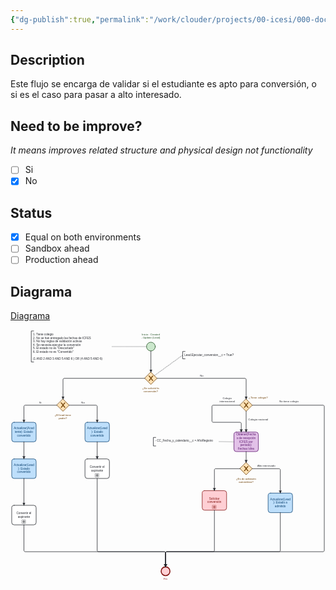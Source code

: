 ```yaml
---
{"dg-publish":true,"permalink":"/work/clouder/projects/00-icesi/000-documentation/000-leads/01-flows/lead-actualizar-alto-coonvertido/lead-actualizar-alto-coonvertido/"}
---
```


## Description

Este flujo se encarga de validar si el estudiante es apto para conversión, o si es el caso para pasar a alto interesado.
## Need to be improve? 
_It means improves related structure and physical design not functionality_

- [ ] Si
- [x] No

## Status

- [x] Equal on both environments
- [ ] Sandbox ahead
- [ ] Production ahead

## Diagrama

[Diagrama](obsidian://open?vault=NotesV0.2&file=work%2FClouder%2FProjects%2F00_Icesi%2F000_Documentation%2F000_Leads%2F01_Flows%2FLead_Actualizar-Alto-Coonvertido%2FLead_Actualizar-Alto-Coonvertido.bpmn)
<?xml version="1.0" encoding="utf-8"?><!-- created with bpmn-js / http://bpmn.io --><!DOCTYPE svg PUBLIC "-//W3C//DTD SVG 1.1//EN" "http://www.w3.org/Graphics/SVG/1.1/DTD/svg11.dtd"><svg xmlns="http://www.w3.org/2000/svg" xmlns:xlink="http://www.w3.org/1999/xlink" width="1290" height="1033" viewBox="5 61 1290 1033" version="1.1"><defs><pattern id="djs-grid-pattern-959101" width="10" height="10" patternUnits="userSpaceOnUse"><circle cx="0.5" cy="0.5" r="0.5" style="fill: rgb(204, 204, 204);"/></pattern></defs><g class="djs-group"><g class="djs-element djs-shape" data-element-id="StartEvent_1" style="display: block;" transform="matrix(1 0 0 1 562 112)"><g class="djs-visual"><circle cx="18" cy="18" r="18" style="stroke-linecap: round; stroke-linejoin: round; stroke: rgb(32, 80, 34); stroke-width: 2px; fill: rgb(200, 230, 201); fill-opacity: 0.95;"/></g><rect class="djs-hit djs-hit-all" x="0" y="0" width="36" height="36" style="fill: none; stroke-opacity: 0; stroke: white; stroke-width: 15px;"/><circle cx="18" cy="18" r="23" class="djs-outline" style="fill: none;"/></g></g><g class="djs-group"><g class="djs-element djs-shape" data-element-id="StartEvent_1_label" style="display: block;" transform="matrix(1 0 0 1 541 75)"><g class="djs-visual"><text lineHeight="1.2" class="djs-label" style="font-family: Arial, sans-serif; font-size: 11px; font-weight: normal; fill: rgb(32, 80, 34);"><tspan x="1.69775390625" y="9.899999999999999">Inicio : Created </tspan><tspan x="0" y="23.099999999999998">- Update (Lead)</tspan></text></g><rect class="djs-hit djs-hit-all" x="0" y="0" width="78" height="27" style="fill: none; stroke-opacity: 0; stroke: white; stroke-width: 15px;"/><rect x="-5" y="-5" rx="4" width="88" height="37" class="djs-outline" style="fill: none;"/></g></g><g class="djs-group"><g class="djs-element djs-shape" data-element-id="Gateway_0jchjjm" style="display: block;" transform="matrix(1 0 0 1 555 235)"><g class="djs-visual"><polygon points="25,0 50,25 25,50 0,25" style="stroke-linecap: round; stroke-linejoin: round; stroke: rgb(107, 60, 0); stroke-width: 2px; fill: rgb(255, 224, 178); fill-opacity: 0.95;"/><path d="m 16,15 7.42857142857143,9.714285714285715 -7.42857142857143,9.714285714285715 3.428571428571429,0 5.714285714285715,-7.464228571428572 5.714285714285715,7.464228571428572 3.428571428571429,0 -7.42857142857143,-9.714285714285715 7.42857142857143,-9.714285714285715 -3.428571428571429,0 -5.714285714285715,7.464228571428572 -5.714285714285715,-7.464228571428572 -3.428571428571429,0 z" style="fill: rgb(107, 60, 0); stroke-linecap: round; stroke-linejoin: round; stroke: rgb(107, 60, 0); stroke-width: 1px;"/></g><rect class="djs-hit djs-hit-all" x="0" y="0" width="50" height="50" style="fill: none; stroke-opacity: 0; stroke: white; stroke-width: 15px;"/><rect x="2" y="2" rx="4" width="46" height="46" class="djs-outline" style="transform-box: fill-box; transform: rotate(45deg); transform-origin: center center; fill: none;"/></g></g><g class="djs-group"><g class="djs-element djs-shape" data-element-id="Gateway_0jchjjm_label" style="display: block;" transform="matrix(1 0 0 1 545 295)"><g class="djs-visual"><text lineHeight="1.2" class="djs-label" style="font-family: Arial, sans-serif; font-size: 11px; font-weight: normal; fill: rgb(107, 60, 0);"><tspan x="0" y="9.899999999999999">¿Se solicitó la </tspan><tspan x="4.578125" y="23.099999999999998">conversión?</tspan></text></g><rect class="djs-hit djs-hit-all" x="0" y="0" width="69" height="27" style="fill: none; stroke-opacity: 0; stroke: white; stroke-width: 15px;"/><rect x="-5" y="-5" rx="4" width="79" height="37" class="djs-outline" style="fill: none;"/></g></g><g class="djs-group"><g class="djs-element djs-shape" data-element-id="Gateway_04xnzfu" style="display: block;" transform="matrix(1 0 0 1 945 345)"><g class="djs-visual"><polygon points="25,0 50,25 25,50 0,25" style="stroke-linecap: round; stroke-linejoin: round; stroke: rgb(107, 60, 0); stroke-width: 2px; fill: rgb(255, 224, 178); fill-opacity: 0.95;"/><path d="m 16,15 7.42857142857143,9.714285714285715 -7.42857142857143,9.714285714285715 3.428571428571429,0 5.714285714285715,-7.464228571428572 5.714285714285715,7.464228571428572 3.428571428571429,0 -7.42857142857143,-9.714285714285715 7.42857142857143,-9.714285714285715 -3.428571428571429,0 -5.714285714285715,7.464228571428572 -5.714285714285715,-7.464228571428572 -3.428571428571429,0 z" style="fill: rgb(107, 60, 0); stroke-linecap: round; stroke-linejoin: round; stroke: rgb(107, 60, 0); stroke-width: 1px;"/></g><rect class="djs-hit djs-hit-all" x="0" y="0" width="50" height="50" style="fill: none; stroke-opacity: 0; stroke: white; stroke-width: 15px;"/><rect x="2" y="2" rx="4" width="46" height="46" class="djs-outline" style="transform-box: fill-box; transform: rotate(45deg); transform-origin: center center; fill: none;"/></g></g><g class="djs-group"><g class="djs-element djs-shape" data-element-id="Gateway_04xnzfu_label" style="display: block;" transform="matrix(1 0 0 1 981 333)"><g class="djs-visual"><text lineHeight="1.2" class="djs-label" style="font-family: Arial, sans-serif; font-size: 11px; font-weight: normal; fill: rgb(107, 60, 0);"><tspan x="0" y="9.899999999999999">¿Tiene colegio?</tspan></text></g><rect class="djs-hit djs-hit-all" x="0" y="0" width="78" height="14" style="fill: none; stroke-opacity: 0; stroke: white; stroke-width: 15px;"/><rect x="-5" y="-5" rx="4" width="88" height="24" class="djs-outline" style="fill: none;"/></g></g><g class="djs-group"><g class="djs-element djs-shape" data-element-id="Activity_1qhyzf5" style="display: block;" transform="matrix(1 0 0 1 920 480)"><g class="djs-visual"><rect x="0" y="0" width="100" height="80" rx="10" ry="10" style="stroke-linecap: round; stroke-linejoin: round; stroke: rgb(91, 23, 109); stroke-width: 2px; fill: rgb(225, 190, 231); fill-opacity: 0.95;"/><text lineHeight="1.2" class="djs-label" style="font-family: Arial, sans-serif; font-size: 12px; font-weight: normal; fill: rgb(91, 23, 109);"><tspan x="9.4833984375" y="14.799999999999999">Obtener(Fecha</tspan><tspan x="10.8134765625" y="29.199999999999996">s de recepción </tspan><tspan x="21.490234375" y="43.599999999999994">ICFES por </tspan><tspan x="25.984375" y="57.99999999999999">período): </tspan><tspan x="15.984375" y="72.39999999999999">Fechas Icfes</tspan></text></g><rect class="djs-hit djs-hit-all" x="0" y="0" width="100" height="80" style="fill: none; stroke-opacity: 0; stroke: white; stroke-width: 15px;"/><rect x="-5" y="-5" rx="14" width="110" height="90" class="djs-outline" style="fill: none;"/></g></g><g class="djs-group"><g class="djs-element djs-shape" data-element-id="Gateway_1xanjde" style="display: block;" transform="matrix(1 0 0 1 945 605)"><g class="djs-visual"><polygon points="25,0 50,25 25,50 0,25" style="stroke-linecap: round; stroke-linejoin: round; stroke: rgb(107, 60, 0); stroke-width: 2px; fill: rgb(255, 224, 178); fill-opacity: 0.95;"/><path d="m 16,15 7.42857142857143,9.714285714285715 -7.42857142857143,9.714285714285715 3.428571428571429,0 5.714285714285715,-7.464228571428572 5.714285714285715,7.464228571428572 3.428571428571429,0 -7.42857142857143,-9.714285714285715 7.42857142857143,-9.714285714285715 -3.428571428571429,0 -5.714285714285715,7.464228571428572 -5.714285714285715,-7.464228571428572 -3.428571428571429,0 z" style="fill: rgb(107, 60, 0); stroke-linecap: round; stroke-linejoin: round; stroke: rgb(107, 60, 0); stroke-width: 1px;"/></g><rect class="djs-hit djs-hit-all" x="0" y="0" width="50" height="50" style="fill: none; stroke-opacity: 0; stroke: white; stroke-width: 15px;"/><rect x="2" y="2" rx="4" width="46" height="46" class="djs-outline" style="transform-box: fill-box; transform: rotate(45deg); transform-origin: center center; fill: none;"/></g></g><g class="djs-group"><g class="djs-element djs-shape" data-element-id="Gateway_1xanjde_label" style="display: block;" transform="matrix(1 0 0 1 929 665)"><g class="djs-visual"><text lineHeight="1.2" class="djs-label" style="font-family: Arial, sans-serif; font-size: 11px; font-weight: normal; fill: rgb(107, 60, 0);"><tspan x="0" y="9.899999999999999">¿Es de admisión </tspan><tspan x="11" y="23.099999999999998">automática?</tspan></text></g><rect class="djs-hit djs-hit-all" x="0" y="0" width="82" height="27" style="fill: none; stroke-opacity: 0; stroke: white; stroke-width: 15px;"/><rect x="-5" y="-5" rx="4" width="92" height="37" class="djs-outline" style="fill: none;"/></g></g><g class="djs-group"><g class="djs-element djs-shape" data-element-id="Activity_0zzr5yz" style="display: block;" transform="matrix(1 0 0 1 1060 730)"><g class="djs-visual"><rect x="0" y="0" width="100" height="80" rx="10" ry="10" style="stroke-linecap: round; stroke-linejoin: round; stroke: rgb(13, 67, 114); stroke-width: 2px; fill: rgb(187, 222, 251); fill-opacity: 0.95;"/><text lineHeight="1.2" class="djs-label" style="font-family: Arial, sans-serif; font-size: 12px; font-weight: normal; fill: rgb(13, 67, 114);"><tspan x="8.6474609375" y="29.200000000000003">Actualizar(Lead</tspan><tspan x="20.8212890625" y="43.6">): Estado a </tspan><tspan x="27.158203125" y="58">admitido</tspan></text></g><rect class="djs-hit djs-hit-all" x="0" y="0" width="100" height="80" style="fill: none; stroke-opacity: 0; stroke: white; stroke-width: 15px;"/><rect x="-5" y="-5" rx="14" width="110" height="90" class="djs-outline" style="fill: none;"/></g></g><g class="djs-group"><g class="djs-element djs-shape" data-element-id="Event_0paqlz9" style="display: block;" transform="matrix(1 0 0 1 622 1032)"><g class="djs-visual"><circle cx="18" cy="18" r="18" style="stroke-linecap: round; stroke-linejoin: round; stroke: rgb(131, 19, 17); stroke-width: 4px; fill: rgb(255, 205, 210); fill-opacity: 0.95;"/></g><rect class="djs-hit djs-hit-all" x="0" y="0" width="36" height="36" style="fill: none; stroke-opacity: 0; stroke: white; stroke-width: 15px;"/><circle cx="18" cy="18" r="24" class="djs-outline" style="fill: none;"/></g></g><g class="djs-group"><g class="djs-element djs-shape" data-element-id="Activity_0tqgrz8" style="display: block;" transform="matrix(1 0 0 1 10 590)"><g class="djs-visual"><rect x="0" y="0" width="100" height="80" rx="10" ry="10" style="stroke-linecap: round; stroke-linejoin: round; stroke: rgb(13, 67, 114); stroke-width: 2px; fill: rgb(187, 222, 251); fill-opacity: 0.95;"/><text lineHeight="1.2" class="djs-label" style="font-family: Arial, sans-serif; font-size: 12px; font-weight: normal; fill: rgb(13, 67, 114);"><tspan x="8.6474609375" y="29.200000000000003">Actualizar(Lead</tspan><tspan x="25.8251953125" y="43.6">): Estado </tspan><tspan x="22.154296875" y="58">convertido</tspan></text></g><rect class="djs-hit djs-hit-all" x="0" y="0" width="100" height="80" style="fill: none; stroke-opacity: 0; stroke: white; stroke-width: 15px;"/><rect x="-5" y="-5" rx="14" width="110" height="90" class="djs-outline" style="fill: none;"/></g></g><g class="djs-group"><g class="djs-element djs-shape" data-element-id="Activity_0zweh6j" style="display: block;" transform="matrix(1 0 0 1 310 440)"><g class="djs-visual"><rect x="0" y="0" width="100" height="80" rx="10" ry="10" style="stroke-linecap: round; stroke-linejoin: round; stroke: rgb(13, 67, 114); stroke-width: 2px; fill: rgb(187, 222, 251); fill-opacity: 0.95;"/><text lineHeight="1.2" class="djs-label" style="font-family: Arial, sans-serif; font-size: 12px; font-weight: normal; fill: rgb(13, 67, 114);"><tspan x="8.6474609375" y="29.200000000000003">Actualizar(Lead</tspan><tspan x="25.8251953125" y="43.6">): Estado </tspan><tspan x="22.154296875" y="58">convertido</tspan></text></g><rect class="djs-hit djs-hit-all" x="0" y="0" width="100" height="80" style="fill: none; stroke-opacity: 0; stroke: white; stroke-width: 15px;"/><rect x="-5" y="-5" rx="14" width="110" height="90" class="djs-outline" style="fill: none;"/></g></g><g class="djs-group"><g class="djs-element djs-shape" data-element-id="Activity_065xbxp" style="display: block;" transform="matrix(1 0 0 1 10 440)"><g class="djs-visual"><rect x="0" y="0" width="100" height="80" rx="10" ry="10" style="stroke-linecap: round; stroke-linejoin: round; stroke: rgb(13, 67, 114); stroke-width: 2px; fill: rgb(187, 222, 251); fill-opacity: 0.95;"/><text lineHeight="1.2" class="djs-label" style="font-family: Arial, sans-serif; font-size: 12px; font-weight: normal; fill: rgb(13, 67, 114);"><tspan x="8.3193359375" y="29.200000000000003">Actualizar(Acud</tspan><tspan x="12.814453125" y="43.6">iente): Estado </tspan><tspan x="22.154296875" y="58">convertido</tspan></text></g><rect class="djs-hit djs-hit-all" x="0" y="0" width="100" height="80" style="fill: none; stroke-opacity: 0; stroke: white; stroke-width: 15px;"/><rect x="-5" y="-5" rx="14" width="110" height="90" class="djs-outline" style="fill: none;"/></g></g><g class="djs-group"><g class="djs-element djs-shape" data-element-id="Activity_08bvzp9" style="display: block;" transform="matrix(1 0 0 1 790 720)"><g class="djs-visual"><rect x="0" y="0" width="100" height="80" rx="10" ry="10" style="stroke-linecap: round; stroke-linejoin: round; stroke: rgb(131, 19, 17); stroke-width: 2px; fill: rgb(255, 205, 210); fill-opacity: 0.95;"/><text lineHeight="1.2" class="djs-label" style="font-family: Arial, sans-serif; font-size: 12px; font-weight: normal; fill: rgb(131, 19, 17);"><tspan x="28.158203125" y="36.4">Solicitar </tspan><tspan x="20.8212890625" y="50.8">conversión</tspan></text><rect x="0" y="0" width="14" height="14" rx="0" ry="0" style="stroke-linecap: round; stroke-linejoin: round; stroke: rgb(131, 19, 17); stroke-width: 1px; fill: rgb(255, 205, 210);" transform="matrix(1 0 0 1 42.5 60)"/><path data-marker="sub-process" d="m42.5,60 m 7,2 l 0,10 m -5,-5 l 10,0" style="fill: rgb(255, 205, 210); stroke-linecap: round; stroke-linejoin: round; stroke: rgb(131, 19, 17); stroke-width: 2px;"/></g><rect class="djs-hit djs-hit-all" x="0" y="0" width="100" height="80" style="fill: none; stroke-opacity: 0; stroke: white; stroke-width: 15px;"/><rect x="-5" y="-5" rx="14" width="110" height="90" class="djs-outline" style="fill: none;"/></g></g><g class="djs-group"><g class="djs-element djs-shape" data-element-id="Gateway_122vsgo" style="display: block;" transform="matrix(1 0 0 1 195 345)"><g class="djs-visual"><polygon points="25,0 50,25 25,50 0,25" style="stroke-linecap: round; stroke-linejoin: round; stroke: rgb(107, 60, 0); stroke-width: 2px; fill: rgb(255, 224, 178); fill-opacity: 0.95;"/><path d="m 16,15 7.42857142857143,9.714285714285715 -7.42857142857143,9.714285714285715 3.428571428571429,0 5.714285714285715,-7.464228571428572 5.714285714285715,7.464228571428572 3.428571428571429,0 -7.42857142857143,-9.714285714285715 7.42857142857143,-9.714285714285715 -3.428571428571429,0 -5.714285714285715,7.464228571428572 -5.714285714285715,-7.464228571428572 -3.428571428571429,0 z" style="fill: rgb(107, 60, 0); stroke-linecap: round; stroke-linejoin: round; stroke: rgb(107, 60, 0); stroke-width: 1px;"/></g><rect class="djs-hit djs-hit-all" x="0" y="0" width="50" height="50" style="fill: none; stroke-opacity: 0; stroke: white; stroke-width: 15px;"/><rect x="2" y="2" rx="4" width="46" height="46" class="djs-outline" style="transform-box: fill-box; transform: rotate(45deg); transform-origin: center center; fill: none;"/></g></g><g class="djs-group"><g class="djs-element djs-shape" data-element-id="Activity_03rmxh0" style="display: block;" transform="matrix(1 0 0 1 10 780)"><g class="djs-visual"><rect x="0" y="0" width="100" height="80" rx="10" ry="10" style="stroke-linecap: round; stroke-linejoin: round; stroke: rgb(34, 36, 42); stroke-width: 2px; fill: white; fill-opacity: 0.95;"/><text lineHeight="1.2" class="djs-label" style="font-family: Arial, sans-serif; font-size: 12px; font-weight: normal; fill: rgb(34, 36, 42);"><tspan x="19.15625" y="36.4">Convertir el </tspan><tspan x="25.154296875" y="50.8">aspirante</tspan></text><rect x="0" y="0" width="14" height="14" rx="0" ry="0" style="stroke-linecap: round; stroke-linejoin: round; stroke: rgb(34, 36, 42); stroke-width: 1px; fill: white;" transform="matrix(1 0 0 1 42.5 60)"/><path data-marker="sub-process" d="m42.5,60 m 7,2 l 0,10 m -5,-5 l 10,0" style="fill: white; stroke-linecap: round; stroke-linejoin: round; stroke: rgb(34, 36, 42); stroke-width: 2px;"/></g><rect x="-5" y="-5" rx="14" width="110" height="90" class="djs-outline" style="fill: none;"/><rect class="djs-hit djs-hit-all" x="0" y="0" width="100" height="80" style="fill: none; stroke-opacity: 0; stroke: white; stroke-width: 15px;"/></g></g><g class="djs-group"><g class="djs-element djs-shape" data-element-id="Activity_0arndhy" style="display: block;" transform="matrix(1 0 0 1 310 590)"><g class="djs-visual"><rect x="0" y="0" width="100" height="80" rx="10" ry="10" style="stroke-linecap: round; stroke-linejoin: round; stroke: rgb(34, 36, 42); stroke-width: 2px; fill: white; fill-opacity: 0.95;"/><text lineHeight="1.2" class="djs-label" style="font-family: Arial, sans-serif; font-size: 12px; font-weight: normal; fill: rgb(34, 36, 42);"><tspan x="19.15625" y="36.4">Convertir el </tspan><tspan x="25.154296875" y="50.8">aspirante</tspan></text><rect x="0" y="0" width="14" height="14" rx="0" ry="0" style="stroke-linecap: round; stroke-linejoin: round; stroke: rgb(34, 36, 42); stroke-width: 1px; fill: white;" transform="matrix(1 0 0 1 42.5 60)"/><path data-marker="sub-process" d="m42.5,60 m 7,2 l 0,10 m -5,-5 l 10,0" style="fill: white; stroke-linecap: round; stroke-linejoin: round; stroke: rgb(34, 36, 42); stroke-width: 2px;"/></g><rect x="-5" y="-5" rx="14" width="110" height="90" class="djs-outline" style="fill: none;"/><rect class="djs-hit djs-hit-all" x="0" y="0" width="100" height="80" style="fill: none; stroke-opacity: 0; stroke: white; stroke-width: 15px;"/></g></g><g class="djs-group"><g class="djs-element djs-shape" data-element-id="TextAnnotation_1sl9fdq" style="display: block;" transform="matrix(1 0 0 1 90 66)"><g class="djs-visual"><rect x="0" y="0" width="328" height="127" rx="0" ry="0" style="stroke-linecap: round; stroke-linejoin: round; stroke: none; stroke-width: 2px; fill: none;"/><path d="m 0, 0 m 10,0 l -10,0 l 0,127 l 10,0" style="fill: none; stroke-linecap: round; stroke-linejoin: round; stroke: rgb(34, 36, 42); stroke-width: 2px;"/><text lineHeight="1.2" class="djs-label" style="font-family: Arial, sans-serif; font-size: 12px; font-weight: normal; fill: rgb(34, 36, 42);"><tspan x="7" y="17.799999999999997">1. Tiene colegio</tspan><tspan x="7" y="32.199999999999996">2. No se han entregado las fechas de ICFES</tspan><tspan x="7" y="46.599999999999994">3. No hay reglas de validación activas</tspan><tspan x="7" y="60.99999999999999">4. Se necesita ejecutar la conversión</tspan><tspan x="7" y="75.39999999999999">5. El estado no es "Descartado"</tspan><tspan x="7" y="89.79999999999998">6. El estado no es "Convertido"</tspan><tspan x="7" y="104.19999999999999"/><tspan x="7" y="118.6">(1 AND 2 AND 3 AND 5 AND 6 ) OR (4 AND 5 AND 6)</tspan></text></g><rect class="djs-hit djs-hit-all" x="0" y="0" width="328" height="127" style="fill: none; stroke-opacity: 0; stroke: white; stroke-width: 15px;"/><rect x="-5" y="-5" rx="4" width="338" height="137" class="djs-outline" style="fill: none;"/></g></g><g class="djs-group"><g class="djs-element djs-shape" data-element-id="TextAnnotation_1ryxrr8" style="display: block;" transform="matrix(1 0 0 1 710 150)"><g class="djs-visual"><rect x="0" y="0" width="230" height="30" rx="0" ry="0" style="stroke-linecap: round; stroke-linejoin: round; stroke: none; stroke-width: 2px; fill: none;"/><path d="m 0, 0 m 10,0 l -10,0 l 0,30 l 10,0" style="fill: none; stroke-linecap: round; stroke-linejoin: round; stroke: rgb(34, 36, 42); stroke-width: 2px;"/><text lineHeight="1.2" class="djs-label" style="font-family: Arial, sans-serif; font-size: 12px; font-weight: normal; fill: rgb(34, 36, 42);"><tspan x="7" y="17.799999999999997">Lead.Ejecutar_conversion__c = True?</tspan></text></g><rect class="djs-hit djs-hit-all" x="0" y="0" width="230" height="30" style="fill: none; stroke-opacity: 0; stroke: white; stroke-width: 15px;"/><rect x="-5" y="-5" rx="4" width="240" height="40" class="djs-outline" style="fill: none;"/></g></g><g class="djs-group"><g class="djs-element djs-shape" data-element-id="TextAnnotation_08mq3ob" style="display: block;" transform="matrix(1 0 0 1 590 502)"><g class="djs-visual"><rect x="0" y="0" width="268" height="35" rx="0" ry="0" style="stroke-linecap: round; stroke-linejoin: round; stroke: none; stroke-width: 2px; fill: none;"/><path d="m 0, 0 m 10,0 l -10,0 l 0,35 l 10,0" style="fill: none; stroke-linecap: round; stroke-linejoin: round; stroke: rgb(34, 36, 42); stroke-width: 2px;"/><text lineHeight="1.2" class="djs-label" style="font-family: Arial, sans-serif; font-size: 12px; font-weight: normal; fill: rgb(34, 36, 42);"><tspan x="7" y="17.799999999999997">- CC_Fecha_y_calendario__c = AñoRegistro</tspan></text></g><rect class="djs-hit djs-hit-all" x="0" y="0" width="268" height="35" style="fill: none; stroke-opacity: 0; stroke: white; stroke-width: 15px;"/><rect x="-5" y="-5" rx="4" width="278" height="45" class="djs-outline" style="fill: none;"/></g></g><g class="djs-group"><g class="djs-element djs-connection" data-element-id="Flow_1i5khcx" style="display: block;"><g class="djs-visual"><defs><marker id="marker-58cnupy33llsa22qzesd9fkfu" viewBox="0 0 20 20" refX="11" refY="10" markerWidth="10" markerHeight="10" orient="auto"><path d="M 1 5 L 11 10 L 1 15 Z" style="stroke-linecap: round; stroke-linejoin: round; stroke: rgb(34, 36, 42); stroke-width: 1px; fill: rgb(34, 36, 42);"/></marker></defs><path data-corner-radius="5" style="fill: none; stroke-linecap: round; stroke-linejoin: round; stroke: rgb(34, 36, 42); stroke-width: 2px; marker-end: url('#marker-58cnupy33llsa22qzesd9fkfu');" d="M580,148L580,235"/></g><rect x="575" y="143" rx="4" width="10" height="97" class="djs-outline" style="fill: none;"/><path d="M580,148L580,235" class="djs-hit djs-hit-stroke" style="fill: none; stroke-opacity: 0; stroke: white; stroke-width: 15px;"/></g></g><g class="djs-group"><g class="djs-element djs-connection" data-element-id="Flow_1qiyfvc" style="display: block;"><g class="djs-visual"><defs><marker id="marker-8jhvp7kzsgvzc7xykbfsl65ue" viewBox="0 0 20 20" refX="11" refY="10" markerWidth="10" markerHeight="10" orient="auto"><path d="M 1 5 L 11 10 L 1 15 Z" style="stroke-linecap: round; stroke-linejoin: round; stroke: rgb(34, 36, 42); stroke-width: 1px; fill: rgb(34, 36, 42);"/></marker></defs><path data-corner-radius="5" style="fill: none; stroke-linecap: round; stroke-linejoin: round; stroke: rgb(34, 36, 42); stroke-width: 2px; marker-end: url('#marker-8jhvp7kzsgvzc7xykbfsl65ue');" d="M605,260L965,260C967.5,260,970,262.5,970,265L970,345"/></g><rect x="600" y="255" rx="4" width="375" height="95" class="djs-outline" style="fill: none;"/><path d="M605,260L970,260L970,345" class="djs-hit djs-hit-stroke" style="fill: none; stroke-opacity: 0; stroke: white; stroke-width: 15px;"/></g></g><g class="djs-group"><g class="djs-element djs-shape" data-element-id="Flow_1qiyfvc_label" style="display: block;" transform="matrix(1 0 0 1 781 242)"><g class="djs-visual"><text lineHeight="1.2" class="djs-label" style="font-family: Arial, sans-serif; font-size: 11px; font-weight: normal; fill: rgb(34, 36, 42);"><tspan x="0" y="9.899999999999999">No</tspan></text></g><rect class="djs-hit djs-hit-all" x="0" y="0" width="15" height="14" style="fill: none; stroke-opacity: 0; stroke: white; stroke-width: 15px;"/><rect x="-5" y="-5" rx="4" width="25" height="24" class="djs-outline" style="fill: none;"/></g></g><g class="djs-group"><g class="djs-element djs-connection" data-element-id="Flow_0b67nup" style="display: block;"><g class="djs-visual"><defs><marker id="marker-95yctkoa1j188ptw8d756mj21" viewBox="0 0 20 20" refX="11" refY="10" markerWidth="10" markerHeight="10" orient="auto"><path d="M 1 5 L 11 10 L 1 15 Z" style="stroke-linecap: round; stroke-linejoin: round; stroke: rgb(34, 36, 42); stroke-width: 1px; fill: rgb(34, 36, 42);"/></marker></defs><path data-corner-radius="5" style="fill: none; stroke-linecap: round; stroke-linejoin: round; stroke: rgb(34, 36, 42); stroke-width: 2px; marker-end: url('#marker-95yctkoa1j188ptw8d756mj21');" d="M970,395L970,480"/></g><rect x="965" y="390" rx="4" width="10" height="95" class="djs-outline" style="fill: none;"/><path d="M970,395L970,480" class="djs-hit djs-hit-stroke" style="fill: none; stroke-opacity: 0; stroke: white; stroke-width: 15px;"/></g></g><g class="djs-group"><g class="djs-element djs-shape" data-element-id="Flow_0b67nup_label" style="display: block;" transform="matrix(1 0 0 1 979 423)"><g class="djs-visual"><text lineHeight="1.2" class="djs-label" style="font-family: Arial, sans-serif; font-size: 11px; font-weight: normal; fill: rgb(34, 36, 42);"><tspan x="0" y="9.899999999999999">Colegio nacional</tspan></text></g><rect class="djs-hit djs-hit-all" x="0" y="0" width="82" height="14" style="fill: none; stroke-opacity: 0; stroke: white; stroke-width: 15px;"/><rect x="-5" y="-5" rx="4" width="92" height="24" class="djs-outline" style="fill: none;"/></g></g><g class="djs-group"><g class="djs-element djs-connection" data-element-id="Flow_0tk78h0" style="display: block;"><g class="djs-visual"><defs><marker id="marker-av42vmej9t217sso4zgzrz45x" viewBox="0 0 20 20" refX="11" refY="10" markerWidth="10" markerHeight="10" orient="auto"><path d="M 1 5 L 11 10 L 1 15 Z" style="stroke-linecap: round; stroke-linejoin: round; stroke: rgb(34, 36, 42); stroke-width: 1px; fill: rgb(34, 36, 42);"/></marker></defs><path data-corner-radius="5" style="fill: none; stroke-linecap: round; stroke-linejoin: round; stroke: rgb(34, 36, 42); stroke-width: 2px; marker-end: url('#marker-av42vmej9t217sso4zgzrz45x');" d="M945,370L835,370C832.5,370,830,372.5,830,375L830,435C830,437.5,832.5,440,835,440L945,440C947.5,440,950,442.5,950,445L950,480"/></g><rect x="825" y="365" rx="4" width="130" height="120" class="djs-outline" style="fill: none;"/><path d="M945,370L830,370L830,440L950,440L950,480" class="djs-hit djs-hit-stroke" style="fill: none; stroke-opacity: 0; stroke: white; stroke-width: 15px;"/></g></g><g class="djs-group"><g class="djs-element djs-shape" data-element-id="Flow_0tk78h0_label" style="display: block;" transform="matrix(1 0 0 1 861 336)"><g class="djs-visual"><text lineHeight="1.2" class="djs-label" style="font-family: Arial, sans-serif; font-size: 11px; font-weight: normal; fill: rgb(34, 36, 42);"><tspan x="12.80908203125" y="9.899999999999999">Colegio </tspan><tspan x="0" y="23.099999999999998">internacional</tspan></text></g><rect class="djs-hit djs-hit-all" x="0" y="0" width="63" height="27" style="fill: none; stroke-opacity: 0; stroke: white; stroke-width: 15px;"/><rect x="-5" y="-5" rx="4" width="73" height="37" class="djs-outline" style="fill: none;"/></g></g><g class="djs-group"><g class="djs-element djs-connection" data-element-id="Flow_0id7k4j" style="display: block;"><g class="djs-visual"><defs><marker id="marker-bw5i2zu2ub7ot4kfhnsct5lrm" viewBox="0 0 20 20" refX="11" refY="10" markerWidth="10" markerHeight="10" orient="auto"><path d="M 1 5 L 11 10 L 1 15 Z" style="stroke-linecap: round; stroke-linejoin: round; stroke: rgb(34, 36, 42); stroke-width: 1px; fill: rgb(34, 36, 42);"/></marker></defs><path data-corner-radius="5" style="fill: none; stroke-linecap: round; stroke-linejoin: round; stroke: rgb(34, 36, 42); stroke-width: 2px; marker-end: url('#marker-bw5i2zu2ub7ot4kfhnsct5lrm');" d="M995,370L1285,370C1287.5,370,1290,372.5,1290,375L1290,965C1290,967.5,1287.5,970,1285,970L645,970C642.5,970,640,972.5,640,975L640,1032"/></g><rect x="635" y="365" rx="4" width="660" height="672" class="djs-outline" style="fill: none;"/><path d="M995,370L1290,370L1290,970L640,970L640,1032" class="djs-hit djs-hit-stroke" style="fill: none; stroke-opacity: 0; stroke: white; stroke-width: 15px;"/></g></g><g class="djs-group"><g class="djs-element djs-connection" data-element-id="Flow_1qc9ena" style="display: block;"><g class="djs-visual"><defs><marker id="marker-cpy984pp3fshwwzfozq9yp2ix" viewBox="0 0 20 20" refX="11" refY="10" markerWidth="10" markerHeight="10" orient="auto"><path d="M 1 5 L 11 10 L 1 15 Z" style="stroke-linecap: round; stroke-linejoin: round; stroke: rgb(34, 36, 42); stroke-width: 1px; fill: rgb(34, 36, 42);"/></marker></defs><path data-corner-radius="5" style="fill: none; stroke-linecap: round; stroke-linejoin: round; stroke: rgb(34, 36, 42); stroke-width: 2px; marker-end: url('#marker-cpy984pp3fshwwzfozq9yp2ix');" d="M970,560L970,605"/></g><rect x="965" y="555" rx="4" width="10" height="55" class="djs-outline" style="fill: none;"/><path d="M970,560L970,605" class="djs-hit djs-hit-stroke" style="fill: none; stroke-opacity: 0; stroke: white; stroke-width: 15px;"/></g></g><g class="djs-group"><g class="djs-element djs-connection" data-element-id="Flow_1ed35pk" style="display: block;"><g class="djs-visual"><defs><marker id="marker-c2766iaco7d6hkhu9kk5yucze" viewBox="0 0 20 20" refX="11" refY="10" markerWidth="10" markerHeight="10" orient="auto"><path d="M 1 5 L 11 10 L 1 15 Z" style="stroke-linecap: round; stroke-linejoin: round; stroke: rgb(34, 36, 42); stroke-width: 1px; fill: rgb(34, 36, 42);"/></marker></defs><path data-corner-radius="5" style="fill: none; stroke-linecap: round; stroke-linejoin: round; stroke: rgb(34, 36, 42); stroke-width: 2px; marker-end: url('#marker-c2766iaco7d6hkhu9kk5yucze');" d="M995,630L1105,630C1107.5,630,1110,632.5,1110,635L1110,730"/></g><rect x="990" y="625" rx="4" width="125" height="110" class="djs-outline" style="fill: none;"/><path d="M995,630L1110,630L1110,730" class="djs-hit djs-hit-stroke" style="fill: none; stroke-opacity: 0; stroke: white; stroke-width: 15px;"/></g></g><g class="djs-group"><g class="djs-element djs-shape" data-element-id="Flow_1ed35pk_label" style="display: block;" transform="matrix(1 0 0 1 1016 612)"><g class="djs-visual"><text lineHeight="1.2" class="djs-label" style="font-family: Arial, sans-serif; font-size: 11px; font-weight: normal; fill: rgb(34, 36, 42);"><tspan x="0" y="9.899999999999999">Alto interesado</tspan></text></g><rect class="djs-hit djs-hit-all" x="0" y="0" width="73" height="14" style="fill: none; stroke-opacity: 0; stroke: white; stroke-width: 15px;"/><rect x="-5" y="-5" rx="4" width="83" height="24" class="djs-outline" style="fill: none;"/></g></g><g class="djs-group"><g class="djs-element djs-connection" data-element-id="Flow_1hgy5d1" style="display: block;"><g class="djs-visual"><defs><marker id="marker-744xvnhltjymdkyyvuuzk79kz" viewBox="0 0 20 20" refX="11" refY="10" markerWidth="10" markerHeight="10" orient="auto"><path d="M 1 5 L 11 10 L 1 15 Z" style="stroke-linecap: round; stroke-linejoin: round; stroke: rgb(34, 36, 42); stroke-width: 1px; fill: rgb(34, 36, 42);"/></marker></defs><path data-corner-radius="5" style="fill: none; stroke-linecap: round; stroke-linejoin: round; stroke: rgb(34, 36, 42); stroke-width: 2px; marker-end: url('#marker-744xvnhltjymdkyyvuuzk79kz');" d="M1110,810L1110,965C1110,967.5,1107.5,970,1105,970L645,970C642.5,970,640,972.5,640,975L640,1032"/></g><rect x="635" y="805" rx="4" width="480" height="232" class="djs-outline" style="fill: none;"/><path d="M1110,810L1110,970L640,970L640,1032" class="djs-hit djs-hit-stroke" style="fill: none; stroke-opacity: 0; stroke: white; stroke-width: 15px;"/></g></g><g class="djs-group"><g class="djs-element djs-connection" data-element-id="Flow_05t7j2j" style="display: block;"><g class="djs-visual"><defs><marker id="marker-ee71b8o8pdosseu5nl3rbi5sz" viewBox="0 0 20 20" refX="11" refY="10" markerWidth="10" markerHeight="10" orient="auto"><path d="M 1 5 L 11 10 L 1 15 Z" style="stroke-linecap: round; stroke-linejoin: round; stroke: rgb(34, 36, 42); stroke-width: 1px; fill: rgb(34, 36, 42);"/></marker></defs><path data-corner-radius="5" style="fill: none; stroke-linecap: round; stroke-linejoin: round; stroke: rgb(34, 36, 42); stroke-width: 2px; marker-end: url('#marker-ee71b8o8pdosseu5nl3rbi5sz');" d="M945,630L845,630C842.5,630,840,632.5,840,635L840,720"/></g><rect x="835" y="625" rx="4" width="115" height="100" class="djs-outline" style="fill: none;"/><path d="M945,630L840,630L840,720" class="djs-hit djs-hit-stroke" style="fill: none; stroke-opacity: 0; stroke: white; stroke-width: 15px;"/></g></g><g class="djs-group"><g class="djs-element djs-connection" data-element-id="Flow_1re10gk" style="display: block;"><g class="djs-visual"><defs><marker id="marker-4uexk7elnem58sv3y4cpsm53g" viewBox="0 0 20 20" refX="11" refY="10" markerWidth="10" markerHeight="10" orient="auto"><path d="M 1 5 L 11 10 L 1 15 Z" style="stroke-linecap: round; stroke-linejoin: round; stroke: rgb(34, 36, 42); stroke-width: 1px; fill: rgb(34, 36, 42);"/></marker></defs><path data-corner-radius="5" style="fill: none; stroke-linecap: round; stroke-linejoin: round; stroke: rgb(34, 36, 42); stroke-width: 2px; marker-end: url('#marker-4uexk7elnem58sv3y4cpsm53g');" d="M840,800L840,965C840,967.5,837.5,970,835,970L645,970C642.5,970,640,972.5,640,975L640,1032"/></g><rect x="635" y="795" rx="4" width="210" height="242" class="djs-outline" style="fill: none;"/><path d="M840,800L840,970L640,970L640,1032" class="djs-hit djs-hit-stroke" style="fill: none; stroke-opacity: 0; stroke: white; stroke-width: 15px;"/></g></g><g class="djs-group"><g class="djs-element djs-connection" data-element-id="Flow_1t8tbwp" style="display: block;"><g class="djs-visual"><defs><marker id="marker-efavnadg0eonmpoqct9wzs8ds" viewBox="0 0 20 20" refX="11" refY="10" markerWidth="10" markerHeight="10" orient="auto"><path d="M 1 5 L 11 10 L 1 15 Z" style="stroke-linecap: round; stroke-linejoin: round; stroke: rgb(34, 36, 42); stroke-width: 1px; fill: rgb(34, 36, 42);"/></marker></defs><path data-corner-radius="5" style="fill: none; stroke-linecap: round; stroke-linejoin: round; stroke: rgb(34, 36, 42); stroke-width: 2px; marker-end: url('#marker-efavnadg0eonmpoqct9wzs8ds');" d="M555,260L225,260C222.5,260,220,262.5,220,265L220,345"/></g><rect x="215" y="255" rx="4" width="345" height="95" class="djs-outline" style="fill: none;"/><path d="M555,260L220,260L220,345" class="djs-hit djs-hit-stroke" style="fill: none; stroke-opacity: 0; stroke: white; stroke-width: 15px;"/></g></g><g class="djs-group"><g class="djs-element djs-connection" data-element-id="Flow_1mt9via" style="display: block;"><g class="djs-visual"><defs><marker id="marker-4lvtqfkgthhdd91geneivayq3" viewBox="0 0 20 20" refX="11" refY="10" markerWidth="10" markerHeight="10" orient="auto"><path d="M 1 5 L 11 10 L 1 15 Z" style="stroke-linecap: round; stroke-linejoin: round; stroke: rgb(34, 36, 42); stroke-width: 1px; fill: rgb(34, 36, 42);"/></marker></defs><path data-corner-radius="5" style="fill: none; stroke-linecap: round; stroke-linejoin: round; stroke: rgb(34, 36, 42); stroke-width: 2px; marker-end: url('#marker-4lvtqfkgthhdd91geneivayq3');" d="M195,370L65,370C62.5,370,60,372.5,60,375L60,440"/></g><rect x="55" y="365" rx="4" width="145" height="80" class="djs-outline" style="fill: none;"/><path d="M195,370L60,370L60,440" class="djs-hit djs-hit-stroke" style="fill: none; stroke-opacity: 0; stroke: white; stroke-width: 15px;"/></g></g><g class="djs-group"><g class="djs-element djs-connection" data-element-id="Association_1rherws" style="display: block;"><g class="djs-visual"><path data-corner-radius="5" style="fill: none; stroke-linecap: round; stroke-linejoin: round; stroke: rgb(34, 36, 42); stroke-width: 2px; stroke-dasharray: 0, 5;" d="M562,130L420,130"/></g><rect x="415" y="125" rx="4" width="152" height="10" class="djs-outline" style="fill: none;"/><path d="M562,130L420,130" class="djs-hit djs-hit-stroke" style="fill: none; stroke-opacity: 0; stroke: white; stroke-width: 15px;"/></g></g><g class="djs-group"><g class="djs-element djs-connection" data-element-id="Association_10r6ebm" style="display: block;"><g class="djs-visual"><path data-corner-radius="5" style="fill: none; stroke-linecap: round; stroke-linejoin: round; stroke: rgb(34, 36, 42); stroke-width: 2px; stroke-dasharray: 0, 5;" d="M594,249L710,165"/></g><rect x="589" y="160" rx="4" width="126" height="94" class="djs-outline" style="fill: none;"/><path d="M594,249L710,165" class="djs-hit djs-hit-stroke" style="fill: none; stroke-opacity: 0; stroke: white; stroke-width: 15px;"/></g></g><g class="djs-group"><g class="djs-element djs-connection" data-element-id="Association_0odvxfz" style="display: block;"><g class="djs-visual"><path data-corner-radius="5" style="fill: none; stroke-linecap: round; stroke-linejoin: round; stroke: rgb(34, 36, 42); stroke-width: 2px; stroke-dasharray: 0, 5;" d="M920,520L858,519"/></g><rect x="853" y="514" rx="4" width="72" height="11" class="djs-outline" style="fill: none;"/><path d="M920,520L858,519" class="djs-hit djs-hit-stroke" style="fill: none; stroke-opacity: 0; stroke: white; stroke-width: 15px;"/></g></g><g class="djs-group"><g class="djs-element djs-connection" data-element-id="Flow_0x8kcao" style="display: block;"><g class="djs-visual"><defs><marker id="marker-ec078tdn6z5i8zbb1romnvpit" viewBox="0 0 20 20" refX="11" refY="10" markerWidth="10" markerHeight="10" orient="auto"><path d="M 1 5 L 11 10 L 1 15 Z" style="stroke-linecap: round; stroke-linejoin: round; stroke: rgb(34, 36, 42); stroke-width: 1px; fill: rgb(34, 36, 42);"/></marker></defs><path data-corner-radius="5" style="fill: none; stroke-linecap: round; stroke-linejoin: round; stroke: rgb(34, 36, 42); stroke-width: 2px; marker-end: url('#marker-ec078tdn6z5i8zbb1romnvpit');" d="M60,520L60,590"/></g><rect x="55" y="515" rx="4" width="10" height="80" class="djs-outline" style="fill: none;"/><path d="M60,520L60,590" class="djs-hit djs-hit-stroke" style="fill: none; stroke-opacity: 0; stroke: white; stroke-width: 15px;"/></g></g><g class="djs-group"><g class="djs-element djs-connection" data-element-id="Flow_0nogvor" style="display: block;"><g class="djs-visual"><defs><marker id="marker-atnhcra5oi11fabwyf4ietrbr" viewBox="0 0 20 20" refX="11" refY="10" markerWidth="10" markerHeight="10" orient="auto"><path d="M 1 5 L 11 10 L 1 15 Z" style="stroke-linecap: round; stroke-linejoin: round; stroke: rgb(34, 36, 42); stroke-width: 1px; fill: rgb(34, 36, 42);"/></marker></defs><path data-corner-radius="5" style="fill: none; stroke-linecap: round; stroke-linejoin: round; stroke: rgb(34, 36, 42); stroke-width: 2px; marker-end: url('#marker-atnhcra5oi11fabwyf4ietrbr');" d="M60,670L60,780"/></g><rect x="55" y="665" rx="4" width="10" height="120" class="djs-outline" style="fill: none;"/><path d="M60,670L60,780" class="djs-hit djs-hit-stroke" style="fill: none; stroke-opacity: 0; stroke: white; stroke-width: 15px;"/></g></g><g class="djs-group"><g class="djs-element djs-connection" data-element-id="Flow_0jpo5f9" style="display: block;"><g class="djs-visual"><defs><marker id="marker-48p4fb94c21g55xs3b73jtydu" viewBox="0 0 20 20" refX="11" refY="10" markerWidth="10" markerHeight="10" orient="auto"><path d="M 1 5 L 11 10 L 1 15 Z" style="stroke-linecap: round; stroke-linejoin: round; stroke: rgb(34, 36, 42); stroke-width: 1px; fill: rgb(34, 36, 42);"/></marker></defs><path data-corner-radius="5" style="fill: none; stroke-linecap: round; stroke-linejoin: round; stroke: rgb(34, 36, 42); stroke-width: 2px; marker-end: url('#marker-48p4fb94c21g55xs3b73jtydu');" d="M245,370L355,370C357.5,370,360,372.5,360,375L360,440"/></g><rect x="240" y="365" rx="4" width="125" height="80" class="djs-outline" style="fill: none;"/><path d="M245,370L360,370L360,440" class="djs-hit djs-hit-stroke" style="fill: none; stroke-opacity: 0; stroke: white; stroke-width: 15px;"/></g></g><g class="djs-group"><g class="djs-element djs-shape" data-element-id="Gateway_122vsgo_label" style="display: block;" transform="matrix(1 0 0 1 186 404.5)"><g class="djs-visual"><text lineHeight="1.2" class="djs-label" style="font-family: Arial, sans-serif; font-size: 11px; font-weight: normal; fill: rgb(107, 60, 0);"><tspan x="0" y="9.899999999999999">¿El lead tiene </tspan><tspan x="16.5" y="23.099999999999998">padre?</tspan></text></g><rect class="djs-hit djs-hit-all" x="0" y="0" width="68" height="27" style="fill: none; stroke-opacity: 0; stroke: white; stroke-width: 15px;"/><rect x="-5" y="-5" rx="4" width="78" height="37" class="djs-outline" style="fill: none;"/></g></g><g class="djs-group"><g class="djs-element djs-shape" data-element-id="Event_0paqlz9_label" style="display: block;" transform="matrix(1 0 0 1 632 1075)"><g class="djs-visual"><text lineHeight="1.2" class="djs-label" style="font-family: Arial, sans-serif; font-size: 11px; font-weight: normal; fill: rgb(131, 19, 17);"><tspan x="0" y="9.899999999999999">Fin</tspan></text></g><rect class="djs-hit djs-hit-all" x="0" y="0" width="16" height="14" style="fill: none; stroke-opacity: 0; stroke: white; stroke-width: 15px;"/><rect x="-5" y="-5" rx="4" width="26" height="24" class="djs-outline" style="fill: none;"/></g></g><g class="djs-group"><g class="djs-element djs-shape" data-element-id="Flow_0id7k4j_label" style="display: block;" transform="matrix(1 0 0 1 1106 347)"><g class="djs-visual"><text lineHeight="1.2" class="djs-label" style="font-family: Arial, sans-serif; font-size: 11px; font-weight: normal; fill: rgb(34, 36, 42);"><tspan x="0" y="9.899999999999999">No tiene colegio</tspan></text></g><rect class="djs-hit djs-hit-all" x="0" y="0" width="79" height="14" style="fill: none; stroke-opacity: 0; stroke: white; stroke-width: 15px;"/><rect x="-5" y="-5" rx="4" width="89" height="24" class="djs-outline" style="fill: none;"/></g></g><g class="djs-group"><g class="djs-element djs-connection" data-element-id="Flow_1iy9b39" style="display: block;"><g class="djs-visual"><defs><marker id="marker-co3g37ibdtgwrg99yjpx761fb" viewBox="0 0 20 20" refX="11" refY="10" markerWidth="10" markerHeight="10" orient="auto"><path d="M 1 5 L 11 10 L 1 15 Z" style="stroke-linecap: round; stroke-linejoin: round; stroke: rgb(34, 36, 42); stroke-width: 1px; fill: rgb(34, 36, 42);"/></marker></defs><path data-corner-radius="5" style="fill: none; stroke-linecap: round; stroke-linejoin: round; stroke: rgb(34, 36, 42); stroke-width: 2px; marker-end: url('#marker-co3g37ibdtgwrg99yjpx761fb');" d="M360,520L360,590"/></g><rect x="355" y="515" rx="4" width="10" height="80" class="djs-outline" style="fill: none;"/><path d="M360,520L360,590" class="djs-hit djs-hit-stroke" style="fill: none; stroke-opacity: 0; stroke: white; stroke-width: 15px;"/></g></g><g class="djs-group"><g class="djs-element djs-connection" data-element-id="Flow_0qbi9vt" style="display: block;"><g class="djs-visual"><defs><marker id="marker-3z26h2co6uroxrjixa9ddq442" viewBox="0 0 20 20" refX="11" refY="10" markerWidth="10" markerHeight="10" orient="auto"><path d="M 1 5 L 11 10 L 1 15 Z" style="stroke-linecap: round; stroke-linejoin: round; stroke: rgb(34, 36, 42); stroke-width: 1px; fill: rgb(34, 36, 42);"/></marker></defs><path data-corner-radius="5" style="fill: none; stroke-linecap: round; stroke-linejoin: round; stroke: rgb(34, 36, 42); stroke-width: 2px; marker-end: url('#marker-3z26h2co6uroxrjixa9ddq442');" d="M360,670L360,965C360,967.5,362.5,970,365,970L635,970C637.5,970,640,972.5,640,975L640,1032"/></g><rect x="355" y="665" rx="4" width="290" height="372" class="djs-outline" style="fill: none;"/><path d="M360,670L360,970L640,970L640,1032" class="djs-hit djs-hit-stroke" style="fill: none; stroke-opacity: 0; stroke: white; stroke-width: 15px;"/></g></g><g class="djs-group"><g class="djs-element djs-connection" data-element-id="Flow_1xs5c2r" style="display: block;"><g class="djs-visual"><defs><marker id="marker-84f7r9f0jfj14vu7f9r2nx0ba" viewBox="0 0 20 20" refX="11" refY="10" markerWidth="10" markerHeight="10" orient="auto"><path d="M 1 5 L 11 10 L 1 15 Z" style="stroke-linecap: round; stroke-linejoin: round; stroke: rgb(34, 36, 42); stroke-width: 1px; fill: rgb(34, 36, 42);"/></marker></defs><path data-corner-radius="5" style="fill: none; stroke-linecap: round; stroke-linejoin: round; stroke: rgb(34, 36, 42); stroke-width: 2px; marker-end: url('#marker-84f7r9f0jfj14vu7f9r2nx0ba');" d="M60,860L60,965C60,967.5,62.5,970,65,970L635,970C637.5,970,640,972.5,640,975L640,1032"/></g><rect x="55" y="855" rx="4" width="590" height="182" class="djs-outline" style="fill: none;"/><path d="M60,860L60,970L640,970L640,1032" class="djs-hit djs-hit-stroke" style="fill: none; stroke-opacity: 0; stroke: white; stroke-width: 15px;"/></g></g><g class="djs-group"><g class="djs-element djs-shape" data-element-id="Flow_0jpo5f9_label" style="display: block;" transform="matrix(1 0 0 1 295 352)"><g class="djs-visual"><text lineHeight="1.2" class="djs-label" style="font-family: Arial, sans-serif; font-size: 11px; font-weight: normal; fill: rgb(34, 36, 42);"><tspan x="0" y="9.899999999999999">No</tspan></text></g><rect class="djs-hit djs-hit-all" x="0" y="0" width="15" height="14" style="fill: none; stroke-opacity: 0; stroke: white; stroke-width: 15px;"/><rect x="-5" y="-5" rx="4" width="25" height="24" class="djs-outline" style="fill: none;"/></g></g><g class="djs-group"><g class="djs-element djs-shape" data-element-id="Flow_1mt9via_label" style="display: block;" transform="matrix(1 0 0 1 122 352)"><g class="djs-visual"><text lineHeight="1.2" class="djs-label" style="font-family: Arial, sans-serif; font-size: 11px; font-weight: normal; fill: rgb(34, 36, 42);"><tspan x="0" y="9.899999999999999">Si</tspan></text></g><rect class="djs-hit djs-hit-all" x="0" y="0" width="11" height="14" style="fill: none; stroke-opacity: 0; stroke: white; stroke-width: 15px;"/><rect x="-5" y="-5" rx="4" width="21" height="24" class="djs-outline" style="fill: none;"/></g></g></svg>